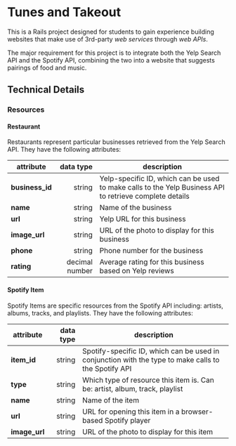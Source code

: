 # Tunes and Takeout
This is a Rails project designed for students to gain experience building websites that make use of 3rd-party *web services* through *web APIs*.

The major requirement for this project is to integrate both the Yelp Search API and the Spotify API, combining the two into a website that suggests pairings of food and music.


## Technical Details
### Resources
#### Restaurant
Restaurants represent particular businesses retrieved from the Yelp Search API. They have the following attributes:

| attribute | data type | description |
| --------- | ---------:| ----------- |
| __business_id__ | string | Yelp-specific ID, which can be used to make calls to the Yelp Business API to retrieve complete details |
| __name__ | string | Name of the business |
| __url__ | string | Yelp URL for this business |
| __image_url__ | string | URL of the photo to display for this business |
| __phone__ | string | Phone number for the business |
| __rating__ | decimal number | Average rating for this business based on Yelp reviews |

#### Spotify Item
Spotify Items are specific resources from the Spotify API including: artists, albums, tracks, and playlists. They have the following attributes:

| attribute | data type | description |
| --------- | ---------:| ----------- |
| __item_id__ | string | Spotify-specific ID, which can be used in conjunction with the type to make calls to the Spotify API |
| __type__ | string | Which type of resource this item is. Can be: artist, album, track, playlist |
| __name__ | string | Name of the item |
| __url__ | string | URL for opening this item in a browser-based Spotify player |
| __image_url__ | string | URL of the photo to display for this item |
